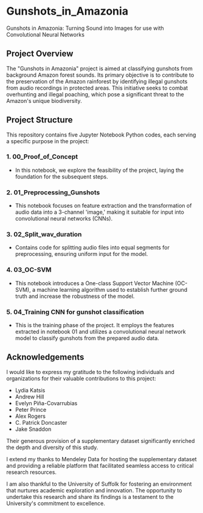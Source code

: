 # Gunshots_in_Amazonia
Gunshots in Amazonia: Turning Sound into Images for use with Convolutional Neural Networks

## Project Overview

The "Gunshots in Amazonia" project is aimed at classifying gunshots from background Amazon forest sounds. Its primary objective is to contribute to the preservation of the Amazon rainforest by identifying illegal gunshots from audio recordings in protected areas. This initiative seeks to combat overhunting and illegal poaching, which pose a significant threat to the Amazon's unique biodiversity.

## Project Structure

This repository contains five Jupyter Notebook Python codes, each serving a specific purpose in the project:

### 1. 00_Proof_of_Concept
   - In this notebook, we explore the feasibility of the project, laying the foundation for the subsequent steps.

### 2. 01_Preprocessing_Gunshots
   - This notebook focuses on feature extraction and the transformation of audio data into a 3-channel 'image,' making it suitable for input into convolutional neural networks (CNNs).

### 3. 02_Split_wav_duration
   - Contains code for splitting audio files into equal segments for preprocessing, ensuring uniform input for the model.

### 4. 03_OC-SVM
   - This notebook introduces a One-class Support Vector Machine (OC-SVM), a machine learning algorithm used to establish further ground truth and increase the robustness of the model.

### 5. 04_Training CNN for gunshot classification
   - This is the training phase of the project. It employs the features extracted in notebook 01 and utilizes a convolutional neural network model to classify gunshots from the prepared audio data.

## Acknowledgements

I would like to express my gratitude to the following individuals and organizations for their valuable contributions to this project:

- Lydia Katsis
- Andrew Hill
- Evelyn Piña-Covarrubias
- Peter Prince
- Alex Rogers
- C. Patrick Doncaster
- Jake Snaddon

Their generous provision of a supplementary dataset significantly enriched the depth and diversity of this study.

I extend my thanks to Mendeley Data for hosting the supplementary dataset and providing a reliable platform that facilitated seamless access to critical research resources.

I am also thankful to the University of Suffolk for fostering an environment that nurtures academic exploration and innovation. The opportunity to undertake this research and share its findings is a testament to the University's commitment to excellence.
